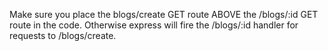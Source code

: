 Make sure you place the blogs/create GET route ABOVE the /blogs/:id GET route in the code. Otherwise express will fire the /blogs/:id handler for requests to /blogs/create.